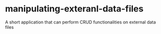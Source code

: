 # manipulating-exteranl-data-files
A short application that can perform CRUD functionalities on external data files
